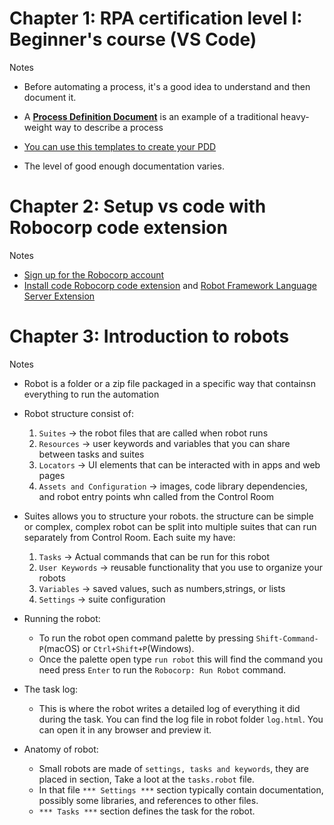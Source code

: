 # Chapter 1: RPA certification level I: Beginner's course (VS Code)

Notes

- Before automating a process, it's a good idea to understand and then document it.
- A [**Process Definition Document**](https://robocorp.com/docs/courses/implementing-rpa-robots/process-definition-document#download-our-template-for-your-pdd-documents) is an example of a traditional heavy-weight way to describe a process
- [You can use this templates to create your PDD  ](https://robocorp.com/docs/static/get-started/courses/shared-assets/beginners-course/PDD_RobotSpareBin_Industries_Inc.pdf)

- The level of good enough documentation varies.

# Chapter 2: Setup vs code with Robocorp code extension

Notes

- [Sign up for the Robocorp account](https://id.robocorp.com/signup)
- [Install code  Robocorp code extension](https://marketplace.visualstudio.com/items?itemName=robocorp.robocorp-code) and [Robot Framework Language Server Extension](https://marketplace.visualstudio.com/items?itemName=robocorp.robotframework-lsp)


# Chapter 3: Introduction to robots
Notes
- Robot is a folder or a zip file packaged in a specific way that containsn everything to run the automation

- Robot structure consist of:
    1. `Suites`  -> the robot files that are called when robot runs
    2. `Resources` -> user keywords and variables that you can share between tasks and suites
    3.  `Locators` -> UI elements that can be interacted with in apps and web pages
    4. `Assets and Configuration` -> images, code library dependencies, and robot entry points whn called from the Control Room

- Suites allows you to structure your robots. the structure can be simple or complex, complex robot can be split into multiple suites that can run separately from Control Room. Each suite my have:
    1. `Tasks` -> Actual commands that can be run for this robot
    2. `User Keywords` -> reusable functionality that you use to organize your robots
    3. `Variables` -> saved values, such as numbers,strings, or lists
    4. `Settings` -> suite configuration

- Running the robot:
    * To run the robot open command palette by pressing `Shift-Command-P`(macOS) or `Ctrl+Shift+P`(Windows). 
    * Once the palette open type `run robot` this will find the command you need press `Enter` to run the `Robocorp: Run Robot` command.

- The task log: 
    * This is where the robot writes a detailed log of everything it did during the task. You can find the log file in robot folder `log.html`. You can open it in any browser and preview it.

- Anatomy of robot: 
    * Small robots are made of `settings, tasks and keywords`, they are placed in section, Take a loot at the `tasks.robot` file. 
    * In that file `*** Settings ***` section typically contain documentation, possibly some libraries, and references to other files.
    * `*** Tasks ***` section defines the task for the robot.
